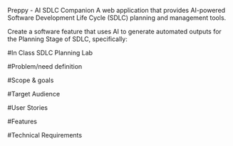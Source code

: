 Preppy - AI SDLC Companion
A web application that provides AI-powered Software Development Life Cycle (SDLC) planning and management tools.

Create a software feature that uses AI to generate automated outputs for the Planning Stage of SDLC, specifically:

#In Class SDLC Planning Lab

#Problem/need definition

#Scope & goals

#Target Audience

#User Stories

#Features

#Technical Requirements




